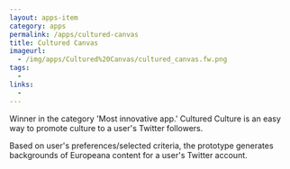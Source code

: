 ```yaml
---
layout: apps-item
category: apps
permalink: /apps/cultured-canvas
title: Cultured Canvas 
imageurl:
  - /img/apps/Cultured%20Canvas/cultured_canvas.fw.png
tags:
  - 
links:
  - 
---
```


Winner in the category 'Most innovative app.' Cultured Culture is an easy way to promote culture to a user's Twitter followers.

Based on user's preferences/selected criteria, the prototype generates backgrounds of Europeana content for a user's Twitter account.
